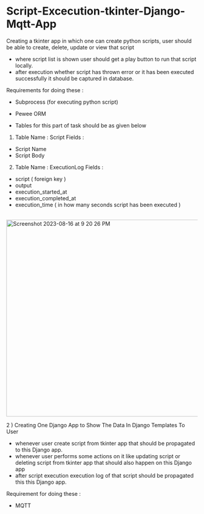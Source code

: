 # Script-Excecution-tkinter-Django-Mqtt-App

Creating a tkinter app in which one can create python scripts, user should be able to create, delete, update or view that script

- where script list is shown user should get a play button to run that script locally.
- after execution whether script has thrown error or it has been executed successfully it should be captured in database.

Requirements for doing these :
- Subprocess (for executing python script)
- Pewee ORM

- Tables for this part of task should be as given below

1. Table Name : Script
Fields :
- Script Name
- Script Body

2. Table Name : ExecutionLog
Fields :
- script ( foreign key )
- output
- execution_started_at
- execution_completed_at
- execution_time ( in how many seconds script has been executed )
<br>
<img width="519" alt="Screenshot 2023-08-16 at 9 20 26 PM" src="https://github.com/NikhilSaraogi/Script-Excecution-tkinter-Django-Mqtt/assets/35253854/ee5bd89c-417d-488d-8409-79198e949638">
<br>

2 ) Creating One Django App to Show The Data In Django Templates To User

- whenever user create script from tkinter app that should be propagated to this Django app.
- whenever user performs some actions on it like updating script or deleting script from tkinter app that should also happen on this Django app
- after script execution execution log of that script should be propagated this this Django app.

Requirement for doing these :
- MQTT



